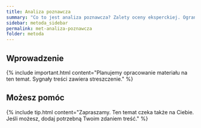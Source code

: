 ```yaml
---
title: Analiza poznawcza
summary: "Co to jest analiza poznawcza? Zalety oceny eksperckiej. Ograniczenia oceny eksperckiej. "
sidebar: metoda_sidebar
permalink: met-analiza-poznawcza
folder: metoda
---
```


## Wprowadzenie

{% include important.html content="Planujemy opracowanie materiału na ten temat. Sygnały treści zawiera streszczenie." %}

## Możesz pomóc

{% include tip.html content="Zapraszamy. Ten temat czeka także na Ciebie. Jeśli możesz, dodaj potrzebną Twoim zdaniem treść." %}
